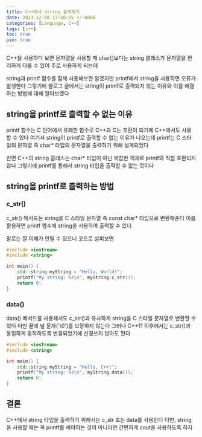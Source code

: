 ```yaml
---
title: C++에서 string 출력하기
date: 2023-12-08 13:50:55 +/-0000
categories: [Language, C++]
tags: [c++]
toc: true
pin: true
---
```


C++을 사용하다 보면 문자열을 사용할 때 char[]보다는 string 클래스가 문자열을 편리하게 다룰 수 있어 주로 사용하게 되는데 

string과 printf 함수를 함께 사용해보면 알겠지만 printf에서 string을 사용하면 오류가 발생한다 그렇기에 블로그 글에서는 string이 printf로 출력되지 않는 이유와 이를 해결하는 방법에 대해 알아보겠다

## string을 printf로 출력할 수 없는 이유

printf 함수는 C 언어에서 유래한 함수로 C++과 C는 호환이 되기에 C++에서도 사용할 수 있다 여기서 string이 printf로 출력할 수 없는 이유가 나오는데 printf는 C 스타일의 문자열 즉 char* 타입의 문자열을 출력하기 위해 설계되었다

반면 C++의 string 클래스는 char* 타입이 아닌 복잡한 객체로 printf와 직접 호환되지 않다 그렇기에 printf를 통해서 string 타입을 출력할 수 없는 것이다

## string을 printf로 출력하는 방법

### c_str()

c_str() 메서드는 string을 C 스타일 문자열 즉 const char* 타입으로 변환해준다 이를 활용하면 printf 함수에 string을 사용하여 출력할 수 있다

말로는 잘 이해가 안될 수 있으니 코드로 살펴보면

~~~cpp
#include <iostream>
#include <string>

int main() {
    std::string myString = "Hello, World!";
    printf("My string: %s\n", myString.c_str());
    return 0;
}
~~~

### data()

data() 메서드를 사용해서도 c_str()과 유사하게 string을 C 스타일 문자열로 변환할 수 있다 다만 끝에 널 문자('\0')를 보장하지 않는다 그러나 C++11 이후에서는 c_str()과 동일하게 동작하도록 변경되었기에 신경쓰지 않아도 된다

~~~cpp
#include <iostream>
#include <string>

int main() {
    std::string myString = "Hello, C++!";
    printf("My string: %s\n", myString.data());
    return 0;
}
~~~

## 결론

C++에서 string 타입을 출력하기 위해서는 c_str 또는 data를 사용한다 다만, string을 사용할 때는 꼭 printf를 써야하는 것이 아니라면 간편하게 cout을 사용하도록 하자